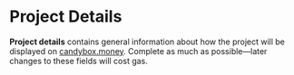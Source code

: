 # Project Details

**Project details** contains general information about how the project will be displayed on [candybox.money](https://www.candybox.money). Complete as much as possible—later changes to these fields will cost gas.
